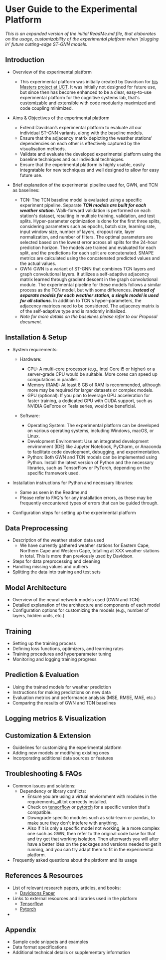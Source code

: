# User Guide to the Experimental Platform

*This is an expanded version of the initial ReadMe.md file, that elaborates on the usage, customizability of the experimental platform when 'plugging in' future cutting-edge ST-GNN models.*

## Introduction

* Overview of the experimental platform

  * This experimental platform was initially created by Davidson for [his Masters project at UCT](https://www.springerprofessional.de/en/st-gnns-for-weather-prediction-in-south-africa/23774860). It was initially not designed for future use, but since then has become enhanced to be a clear, easy-to-use experimental platform for the cognitive systems lab, that's customizable and extensible with code modularity maximized and code coupling minimized.
* Aims & Objectives of the experimental platform

  * Extend Davidson’s experimental platform to evaluate all our individual ST-GNN variants, along with the baseline models.
  * Ensure that the adjacency matrix depicting the weather stations’ dependencies on each other is effectively captured by the visualisation methods.
  * Validate and evaluate the developed experimental platform using the baseline techniques and our individual techniques.
  * Ensure that the experimental platform is highly usable, easily integratable for new techniques and well designed to allow for easy future use.
* Brief explanation of the experimental pipeline used for, GWN, and TCN as baselines:

  * TCN: The TCN baseline model is evaluated using a specific experiment pipeline. Separate ***TCN models are built for each weather station.*** Walk-forward validation is performed on each station's dataset, resulting in multiple training, validation, and test splits. Hyper-parameter optimization is done for the first three splits, considering parameters such as epochs, batch size, learning rate, input window size, number of layers, dropout rate, layer normalization, and number of filters. The optimal parameters are selected based on the lowest error across all splits for the 24-hour prediction horizon. The models are trained and evaluated for each split, and the predictions for each split are concatenated. SMAPE metrics are calculated using the concatenated predicted values and the actual values.
  * GWN: GWN is a variant of ST-GNN that combines TCN layers and graph convolutional layers. It utilizes a self-adaptive adjacency matrix learned through gradient descent in the graph convolutional module. The experimental pipeline for these models follows a similar process as the TCN model, but with some differences. ***Instead of separate models for each weather station, a single model is used for all stations***. In addition to TCN's hyper-parameters, the adjacency matrices need to be considered. The adjacency matrix is of the self-adaptive type and is randomly initialized.
  * *Note for more details on the baselines please refer to our Proposal document.*

## Installation & Setup

* System requirements:

  * Hardware:

    - CPU: A multi-core processor (e.g., Intel Core i5 or higher) or a server-grade CPU would be suitable. More cores can speed up computations in parallel.
    - Memory (RAM): At least 8 GB of RAM is recommended, although more may be required for larger datasets or complex models.
    - GPU (optional): If you plan to leverage GPU acceleration for faster training, a dedicated GPU with CUDA support, such as NVIDIA GeForce or Tesla series, would be beneficial.
  * Software:

    * Operating System: The experimental platform can be developed on various operating systems, including Windows, macOS, or Linux.
    * Development Environment: Use an integrated development environment (IDE) like Jupyter Notebook, PyCharm, or Anaconda to facilitate code development, debugging, and experimentation.
    * Python: Both GWN and TCN models can be implemented using Python. Install the latest version of Python and the necessary libraries, such as TensorFlow or PyTorch, depending on the specific framework used.
* Installation instructions for Python and necessary libraries:

  * Same as seen in the Readme.md
  * Please refer to FAQ's for any installation errors, as these may be frequently encountered types of errors that can be guided through.
* Configuration steps for setting up the experimental platform

## Data Preprocessing

* Description of the weather station data used
  * We have currently gathered weather stations for Eastern Cape, Northern Cape and Western Cape, totalling at XXX weather stations in total. This is more than previously used by Davidson.
* Steps for data preprocessing and cleaning
* Handling missing values and outliers
* Splitting the data into training and test sets

## Model Architecture

* Overview of the neural network models used (GWN and TCN)
* Detailed explanation of the architecture and components of each model
* Configuration options for customizing the models (e.g., number of layers, hidden units, etc.)

## Training

* Setting up the training process
* Defining loss functions, optimizers, and learning rates
* Training procedures and hyperparameter tuning
* Monitoring and logging training progress

## Prediction & Evaluation

* Using the trained models for weather prediction
* Instructions for making predictions on new data
* Evaluation metrics and performance analysis (MSE, RMSE, MAE, etc.)
* Comparing the results of GWN and TCN baselines

## Logging metrics & Visualization

## Customization & Extension

* Guidelines for customizing the experimental platform
* Adding new models or modifying existing ones
* Incorporating additional data sources or features

## Troubleshooting & FAQs

* Common issues and solutions:
  * Dependency or library conflicts:
    * Ensure you are using a virtual enviornment with modules in the requirements_all.txt correctly installed.
    * Check on [tensorflow](https://www.tensorflow.org/guide/versions) or [pytorch](https://pytorch.org/docs/stable/index.html) for a specific version that's compatible.
    * Downgrade specific modules such as scki-learn or pandas, to make sure they don't intefere with anything.
    * Also if it is only a specific model not working, ie a more complex one such as GWN, then refer to the original code base for that and try get that working isolation. Then afterwards you will after have a better idea on the packages and versions needed to get it running, and you can try adapt them to fit in the experimental platform.
* Frequently asked questions about the platform and its usage

## References & Resources

* List of relevant research papers, articles, and books:
  * [Davidsons Paper](https://www.springerprofessional.de/en/st-gnns-for-weather-prediction-in-south-africa/23774860)
* Links to external resources and libraries used in the platform
  * [Tensorflow](https://www.tensorflow.org)
  * [Pytorch](https://pytorch.org)
* 

## Appendix

* Sample code snippets and examples
* Data format specifications
* Additional technical details or supplementary information
